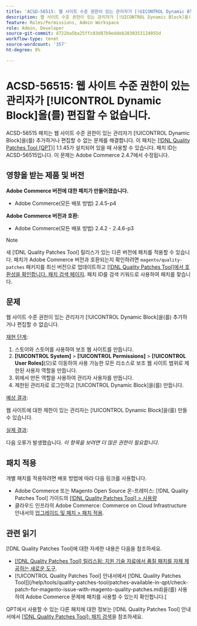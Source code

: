 ```yaml
---
title: 'ACSD-56515: 웹 사이트 수준 권한이 있는 관리자가 [!UICONTROL Dynamic Block]을(를) 편집할 수 없음'
description: 웹 사이트 수준 권한이 있는 관리자가 [!UICONTROL Dynamic Block]을(를) 추가하거나 편집할 수 없는 Adobe Commerce 문제를 해결하려면 ACSD-56515 패치를 적용하십시오.
feature: Roles/Permissions, Admin Workspace
role: Admin, Developer
source-git-commit: d722ba5ba25ffc03d87b9eddeb2830353124055d
workflow-type: tm+mt
source-wordcount: '357'
ht-degree: 0%

---
```


# ACSD-56515: 웹 사이트 수준 권한이 있는 관리자가 [!UICONTROL Dynamic Block]을(를) 편집할 수 없습니다.

ACSD-56515 패치는 웹 사이트 수준 권한이 있는 관리자가 [!UICONTROL Dynamic Block]을(를) 추가하거나 편집할 수 없는 문제를 해결합니다. 이 패치는 [[!DNL Quality Patches Tool (QPT)]](https://experienceleague.adobe.com/en/docs/commerce-knowledge-base/kb/announcements/commerce-announcements/magento-quality-patches-released-new-tool-to-self-serve-quality-patches) 1.1.45가 설치되어 있을 때 사용할 수 있습니다. 패치 ID는 ACSD-56515입니다. 이 문제는 Adobe Commerce 2.4.7에서 수정됩니다.

## 영향을 받는 제품 및 버전

**Adobe Commerce 버전에 대한 패치가 만들어졌습니다.**

* Adobe Commerce(모든 배포 방법) 2.4.5-p4

**Adobe Commerce 버전과 호환:**

* Adobe Commerce(모든 배포 방법) 2.4.2 - 2.4.6-p3

>[!NOTE]
>
>새 [!DNL Quality Patches Tool] 릴리스가 있는 다른 버전에 패치를 적용할 수 있습니다. 패치가 Adobe Commerce 버전과 호환되는지 확인하려면 `magento/quality-patches` 패키지를 최신 버전으로 업데이트하고 [[!DNL Quality Patches Tool]에서 호환성을 확인합니다. 패치 검색 페이지](https://experienceleague.adobe.com/tools/commerce-quality-patches/index.html). 패치 ID를 검색 키워드로 사용하여 패치를 찾습니다.

## 문제

웹 사이트 수준 권한이 있는 관리자가 [!UICONTROL Dynamic Block]을(를) 추가하거나 편집할 수 없습니다.

<u>재현 단계</u>:

1. 스토어와 스토어를 사용하여 보조 웹 사이트를 만듭니다.
1. **[!UICONTROL System]** > **[!UICONTROL Permissions]** > **[!UICONTROL User Roles]**(으)로 이동하여 사용 가능한 모든 리소스로 보조 웹 사이트 범위로 제한된 사용자 역할을 만듭니다.
1. 위에서 만든 역할을 사용하여 관리자 사용자를 만듭니다.
1. 제한된 관리자로 로그인하고 [!UICONTROL Dynamic Block]을(를) 만듭니다.

<u>예상 결과</u>:

웹 사이트에 대한 제한이 있는 관리자는 [!UICONTROL Dynamic Block]을(를) 만들 수 있습니다.

<u>실제 결과</u>:

다음 오류가 발생했습니다. *이 항목을 보려면 더 많은 권한이 필요합니다*.

## 패치 적용

개별 패치를 적용하려면 배포 방법에 따라 다음 링크를 사용합니다.

* Adobe Commerce 또는 Magento Open Source 온-프레미스: [!DNL Quality Patches Tool] 가이드의 [[!DNL Quality Patches Tool] > 사용량](https://experienceleague.adobe.com/docs/commerce-operations/tools/quality-patches-tool/usage.html)
* 클라우드 인프라의 Adobe Commerce: Commerce on Cloud Infrastructure 안내서의 [업그레이드 및 패치 > 패치 적용](https://experienceleague.adobe.com/docs/commerce-cloud-service/user-guide/develop/upgrade/apply-patches.html).

## 관련 읽기

[!DNL Quality Patches Tool]에 대한 자세한 내용은 다음을 참조하세요.

* [[!DNL Quality Patches Tool] 릴리스됨: 지원 기술 자료에서 품질 패치를 자체 제공하는 새로운 도구](https://experienceleague.adobe.com/en/docs/commerce-knowledge-base/kb/announcements/commerce-announcements/magento-quality-patches-released-new-tool-to-self-serve-quality-patches).
* [!UICONTROL Quality Patches Tool] 안내서에서  [!DNL Quality Patches Tool]](/help/tools/quality-patches-tool/patches-available-in-qpt/check-patch-for-magento-issue-with-magento-quality-patches.md)을(를) 사용하여 Adobe Commerce 문제에 패치를 사용할 수 있는지 확인합니다.[


QPT에서 사용할 수 있는 다른 패치에 대한 정보는 [!DNL Quality Patches Tool] 안내서에서 [[!DNL Quality Patches Tool]: 패치 검색](https://experienceleague.adobe.com/tools/commerce-quality-patches/index.html)을 참조하세요.
